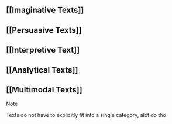 

## [[Imaginative Texts]]


## [[Persuasive Texts]]


## [[Interpretive Text]]


## [[Analytical Texts]]


## [[Multimodal Texts]]

>[!note] 
>Texts do not have to explicitly fit into a single category, alot do tho
